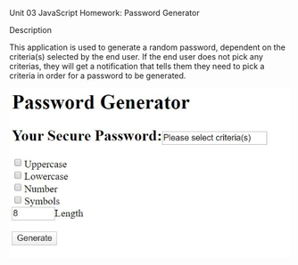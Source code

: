 Unit 03 JavaScript Homework: Password Generator

Description

This application is used to generate a random password, dependent on the criteria(s) selected by the end user. If the end user does not pick any criterias, they will get a notification that tells them they need to pick a criteria in order for a password to be generated. 

![screenshot](./assets/needcriteria.JPG)